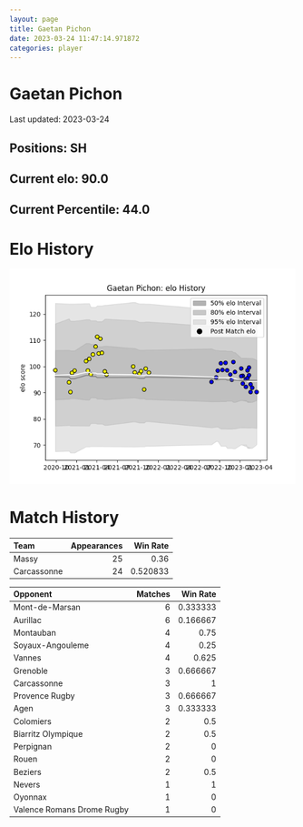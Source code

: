 ```yaml
---  
layout: page  
title: Gaetan Pichon  
date: 2023-03-24 11:47:14.971872  
categories: player  
---
```

# Gaetan Pichon


Last updated: 2023-03-24
## Positions: SH

## Current elo: 90.0

## Current Percentile: 44.0

# Elo History


![elo history](history_GaetanPichon.png)
# Match History


| Team        |   Appearances |   Win Rate |
|:------------|--------------:|-----------:|
| Massy       |            25 |   0.36     |
| Carcassonne |            24 |   0.520833 |

| Opponent                   |   Matches |   Win Rate |
|:---------------------------|----------:|-----------:|
| Mont-de-Marsan             |         6 |   0.333333 |
| Aurillac                   |         6 |   0.166667 |
| Montauban                  |         4 |   0.75     |
| Soyaux-Angouleme           |         4 |   0.25     |
| Vannes                     |         4 |   0.625    |
| Grenoble                   |         3 |   0.666667 |
| Carcassonne                |         3 |   1        |
| Provence Rugby             |         3 |   0.666667 |
| Agen                       |         3 |   0.333333 |
| Colomiers                  |         2 |   0.5      |
| Biarritz Olympique         |         2 |   0.5      |
| Perpignan                  |         2 |   0        |
| Rouen                      |         2 |   0        |
| Beziers                    |         2 |   0.5      |
| Nevers                     |         1 |   1        |
| Oyonnax                    |         1 |   0        |
| Valence Romans Drome Rugby |         1 |   0        |